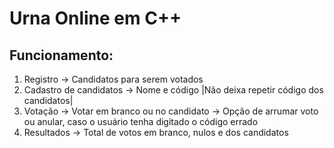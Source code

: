 # Urna Online em C++ 

## Funcionamento:
1. Registro -> Candidatos para serem votados
2. Cadastro de candidatos -> Nome e código |Não deixa repetir código dos candidatos|
3. Votação -> Votar em branco ou no candidato -> Opção de arrumar voto ou anular, caso o usuário tenha digitado o código errado
4. Resultados -> Total de votos em branco, nulos e dos candidatos

